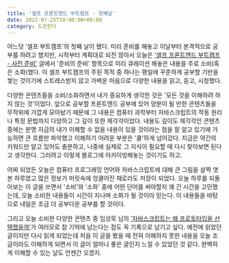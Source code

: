 ```yaml
---
title: '셀프 프론트엔드 부트캠프 - 첫째날'
date: 2022-07-25T19:00:00+00:00
category: 도전한다
---
```


어느덧 '셀프 부트캠프'의 첫째 날이 됐다. 미리 준비를 해놓고 이날부터 본격적으로 공부를 하려고 했지만, 시작부터 계획대로 되진 않아서 오늘은 ['셀프 프론트엔드 부트캠프 - 사전 준비'](https://blog.dowha.kim/challenge/self-bootcamp-preparation/) 글에서 '준비의 준비' 항목으로 미리 큐레이션 해놓은 내용을 주로 소비(혹은 소화)했다. 이 셀프 부트캠프의 주된 목적 중 하나는 평일에 꾸준하게 공부할 기반을 쌓는 것이기에 스트레스받지 않고 가벼운 마음으로 다양한 내용을 읽고, 듣고, 시청했다. 

다양한 콘텐츠들을 소비/소화하면서 내가 중요하게 생각한 것은 '모든 것을 이해하려 하지 않는 것'이었다. 앞으로 공부할 프론트엔드 공부에 있어 양분이 될 만한 콘텐츠들을 무작위에 가깝게 모아놨기 때문에 그 내용은 컴퓨터 과학부터 자바스크립트의 작동 원리나 특정 문법까지 다양하고 그 깊이 또한 제각각이었다. 내용도 깊이도 제각각인 콘텐츠 중에는 분명 지금의 내가 이해할 수 없을 내용이 있을 것이라는 점을 잘 알고 있기에 가능하면 큰 흐름만 파악했고 이해하기 어려운 부분은 '쿨'하게 넘어갔다. 지금은 약간의 키워드만 알고 있어도 충분하고, 나중에 실제로 그 지식이 필요할 때 다시 찾아보면 된다고 생각한다. 그러려고 이렇게 블로그에 아카이빙해놓는 것이기도 하고.

어찌 되었든 오늘은 컴퓨터 프로그래밍 언어와 자바스크립트에 대해 큰 그림을 살짝 엿본 하루였고 많은 정보가 머릿속에 엉클어진 채로라도 저장이 되었다. 오늘 하루를 되돌아보는 이 글을 쓰면서 '소비'와 '소화' 중에 어떤 단어를 써야할지 꽤 긴 시간을 고민했는데, 오늘 소비한 내용들이 시간이 지나며 소화가 될 것이라 믿는다. 이 내용들을 바탕으로 내일은 조금 더 공부다운 공부를 할 것이다. 

그리고 오늘 소비한 다양한 콘텐츠 중 임성묵 님의 [‘자바스크립트는 왜 프로토타입을 선택했을까’](https://medium.com/@limsungmook/%EC%9E%90%EB%B0%94%EC%8A%A4%ED%81%AC%EB%A6%BD%ED%8A%B8%EB%8A%94-%EC%99%9C-%ED%94%84%EB%A1%9C%ED%86%A0%ED%83%80%EC%9E%85%EC%9D%84-%EC%84%A0%ED%83%9D%ED%96%88%EC%9D%84%EA%B9%8C-997f985adb42)가 여러모로 참 기억에 남는다는 점도 꼭 기록으로 남기고 싶다. 예전에 읽었던 글이지만 다시 읽게 되었는데 처음 이 글을 봤을 때 전혀 이해하지 못한 내용을 오늘 조금이라도 이해하게 되면서 이 글이 얼마나 좋은 글인지 느낄 수 있었던 것 같다. 완벽하게 이해할 수 있는 날도 언젠간 오겠지.